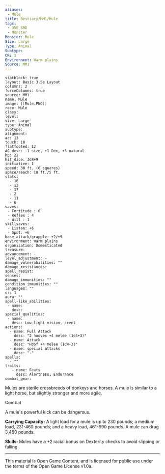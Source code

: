 ```yaml
---
aliases:
 - Mule
title: Bestiary/MM1/Mule
tags: 
 - 35E_SRD
 - Monster
Monster: Mule
Size: Large
Type: Animal
Subtype: 
CR: 1
Environnent: Warm plains
Source: MM1
---
```


```statblock
statblock: true
layout: Basic 3.5e Layout
columns: 2
forceColumns: true
source: MM1 
name: Mule
image: [[Mule.PNG]]
race: Mule
class: 
level: 
size: Large
type: Animal
subtype: 
alignment: 
ac: 13
touch: 10
flatfooted: 12
AC_desc: -1 size, +1 Dex, +3 natural
hp: 22
hit_dice: 3d8+9
initiative: 1
speed: 30 ft. (6 squares)
space/reach: 10 ft./5 ft.
stats:
  - 16
  - 13
  - 17
  - 2
  - 11
  - 6
saves:
 - Fortitude : 6
 - Reflex : 4
 - Will : 1
skillsaves:
 - Listen: +6
 - Spot: +6
base_attack/grapple: +2/+9
environment: Warm plains
organization: Domesticated
treasure: 
advancement: -
level_adjustment: -
damage_vulnerabilities: ""
damage_resistances: 
spell_resist: 
senses: 
damage_immunities: ""
condition_immunities: ""
languages: ""
cr: 1
aura: ""
spell-like_abilities:
 - name: 
   desc: 
special_qualities:
 - name:
   desc: Low-light vision, scent
actions:
  - name: Full Attack
    desc: "2 hooves +4 melee (1d4+3)"
  - name: Attack
    desc: "Hoof +4 melee (1d4+3)"
  - name: special attacks
    desc: "-"
spells:
  - ""
traits:
   - name: Feats
     desc: Alertness, Endurance
combat_gear:  
```


Mules are sterile crossbreeds of donkeys and horses. A mule is similar to a light horse, but slightly stronger and more agile.

Combat

A mule's powerful kick can be dangerous.


**Carrying Capacity:** A light load for a mule is up to 230 pounds; a medium load, 231-460 pounds; and a heavy load, 461-690 pounds. A mule can drag 3,450 pounds.


**Skills:** Mules have a +2 racial bonus on Dexterity checks to avoid slipping or falling.

---

This material is Open Game Content, and is licensed for public use under the terms of the Open Game License v1.0a.
